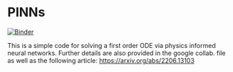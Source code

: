 # PINNs
[![Binder](https://mybinder.org/badge_logo.svg)](https://mybinder.org/v2/gh/muh-hassani/PINNs/feature-binder)

This is a simple code for solving a first order ODE via physics informed neural networks. 
Further details are also provided in the google collab. file as well as the following article:
https://arxiv.org/abs/2206.13103
